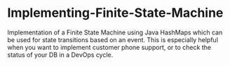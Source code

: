 # Implementing-Finite-State-Machine
Implementation of a Finite State Machine using Java HashMaps which can be used for state transitions based on an event. This is especially helpful when you want to implement customer phone support, or to check the status of your DB in a DevOps cycle.
